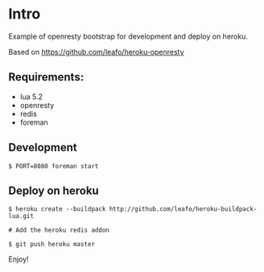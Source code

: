 # Intro

Example of openresty bootstrap for development and deploy on heroku.

Based on https://github.com/leafo/heroku-openresty


## Requirements:
 - lua 5.2
 - openresty
 - redis
 - foreman

## Development

```
$ PORT=8080 foreman start
```

## Deploy on heroku

```
$ heroku create --buildpack http://github.com/leafo/heroku-buildpack-lua.git

# Add the heroku redis addon

$ git push heroku master
```

Enjoy!
